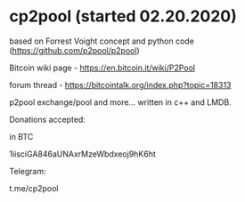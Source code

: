 # cp2pool (started 02.20.2020)

based on Forrest Voight concept and python code (https://github.com/p2pool/p2pool)

Bitcoin wiki page - https://en.bitcoin.it/wiki/P2Pool

forum thread - https://bitcointalk.org/index.php?topic=18313

p2pool exchange/pool and more... written in c++ and LMDB.

Donations accepted:

in BTC 

1iisciGA846aUNAxrMzeWbdxeoj9hK6ht


Telegram:

t.me/cp2pool
